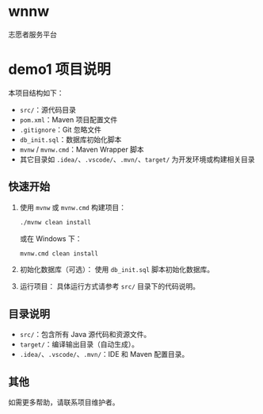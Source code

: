 # wnnw
志愿者服务平台
# demo1 项目说明

本项目结构如下：
- `src/`：源代码目录
- `pom.xml`：Maven 项目配置文件
- `.gitignore`：Git 忽略文件
- `db_init.sql`：数据库初始化脚本
- `mvnw` / `mvnw.cmd`：Maven Wrapper 脚本
- 其它目录如 `.idea/`、`.vscode/`、`.mvn/`、`target/` 为开发环境或构建相关目录

## 快速开始

1. 使用 `mvnw` 或 `mvnw.cmd` 构建项目：
   ```sh
   ./mvnw clean install
   ```
   或在 Windows 下：
   ```bat
   mvnw.cmd clean install
   ```
2. 初始化数据库（可选）：
   使用 `db_init.sql` 脚本初始化数据库。

3. 运行项目：
   具体运行方式请参考 `src/` 目录下的代码说明。

## 目录说明

- `src/`：包含所有 Java 源代码和资源文件。
- `target/`：编译输出目录（自动生成）。
- `.idea/`、`.vscode/`、`.mvn/`：IDE 和 Maven 配置目录。

## 其他

如需更多帮助，请联系项目维护者。
